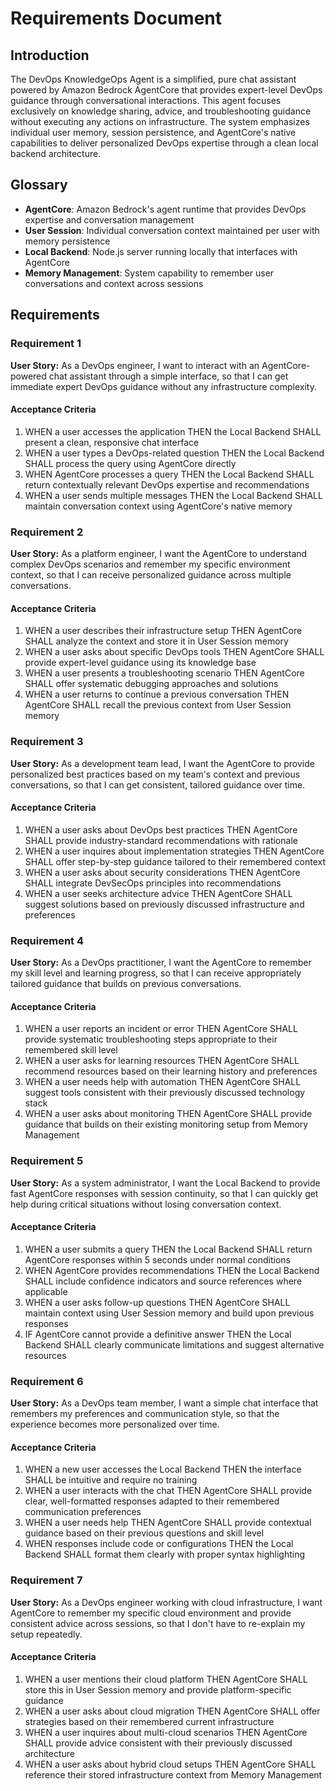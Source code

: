 # Requirements Document

## Introduction

The DevOps KnowledgeOps Agent is a simplified, pure chat assistant powered by Amazon Bedrock AgentCore that provides expert-level DevOps guidance through conversational interactions. This agent focuses exclusively on knowledge sharing, advice, and troubleshooting guidance without executing any actions on infrastructure. The system emphasizes individual user memory, session persistence, and AgentCore's native capabilities to deliver personalized DevOps expertise through a clean local backend architecture.

## Glossary

- **AgentCore**: Amazon Bedrock's agent runtime that provides DevOps expertise and conversation management
- **User Session**: Individual conversation context maintained per user with memory persistence
- **Local Backend**: Node.js server running locally that interfaces with AgentCore
- **Memory Management**: System capability to remember user conversations and context across sessions

## Requirements

### Requirement 1

**User Story:** As a DevOps engineer, I want to interact with an AgentCore-powered chat assistant through a simple interface, so that I can get immediate expert DevOps guidance without any infrastructure complexity.

#### Acceptance Criteria

1. WHEN a user accesses the application THEN the Local Backend SHALL present a clean, responsive chat interface
2. WHEN a user types a DevOps-related question THEN the Local Backend SHALL process the query using AgentCore directly
3. WHEN AgentCore processes a query THEN the Local Backend SHALL return contextually relevant DevOps expertise and recommendations
4. WHEN a user sends multiple messages THEN the Local Backend SHALL maintain conversation context using AgentCore's native memory

### Requirement 2

**User Story:** As a platform engineer, I want the AgentCore to understand complex DevOps scenarios and remember my specific environment context, so that I can receive personalized guidance across multiple conversations.

#### Acceptance Criteria

1. WHEN a user describes their infrastructure setup THEN AgentCore SHALL analyze the context and store it in User Session memory
2. WHEN a user asks about specific DevOps tools THEN AgentCore SHALL provide expert-level guidance using its knowledge base
3. WHEN a user presents a troubleshooting scenario THEN AgentCore SHALL offer systematic debugging approaches and solutions
4. WHEN a user returns to continue a previous conversation THEN AgentCore SHALL recall the previous context from User Session memory

### Requirement 3

**User Story:** As a development team lead, I want the AgentCore to provide personalized best practices based on my team's context and previous conversations, so that I can get consistent, tailored guidance over time.

#### Acceptance Criteria

1. WHEN a user asks about DevOps best practices THEN AgentCore SHALL provide industry-standard recommendations with rationale
2. WHEN a user inquires about implementation strategies THEN AgentCore SHALL offer step-by-step guidance tailored to their remembered context
3. WHEN a user asks about security considerations THEN AgentCore SHALL integrate DevSecOps principles into recommendations
4. WHEN a user seeks architecture advice THEN AgentCore SHALL suggest solutions based on previously discussed infrastructure and preferences

### Requirement 4

**User Story:** As a DevOps practitioner, I want the AgentCore to remember my skill level and learning progress, so that I can receive appropriately tailored guidance that builds on previous conversations.

#### Acceptance Criteria

1. WHEN a user reports an incident or error THEN AgentCore SHALL provide systematic troubleshooting steps appropriate to their remembered skill level
2. WHEN a user asks for learning resources THEN AgentCore SHALL recommend resources based on their learning history and preferences
3. WHEN a user needs help with automation THEN AgentCore SHALL suggest tools consistent with their previously discussed technology stack
4. WHEN a user asks about monitoring THEN AgentCore SHALL provide guidance that builds on their existing monitoring setup from Memory Management

### Requirement 5

**User Story:** As a system administrator, I want the Local Backend to provide fast AgentCore responses with session continuity, so that I can quickly get help during critical situations without losing conversation context.

#### Acceptance Criteria

1. WHEN a user submits a query THEN the Local Backend SHALL return AgentCore responses within 5 seconds under normal conditions
2. WHEN AgentCore provides recommendations THEN the Local Backend SHALL include confidence indicators and source references where applicable
3. WHEN a user asks follow-up questions THEN AgentCore SHALL maintain context using User Session memory and build upon previous responses
4. IF AgentCore cannot provide a definitive answer THEN the Local Backend SHALL clearly communicate limitations and suggest alternative resources

### Requirement 6

**User Story:** As a DevOps team member, I want a simple chat interface that remembers my preferences and communication style, so that the experience becomes more personalized over time.

#### Acceptance Criteria

1. WHEN a new user accesses the Local Backend THEN the interface SHALL be intuitive and require no training
2. WHEN a user interacts with the chat THEN AgentCore SHALL provide clear, well-formatted responses adapted to their remembered communication preferences
3. WHEN a user needs help THEN AgentCore SHALL provide contextual guidance based on their previous questions and skill level
4. WHEN responses include code or configurations THEN the Local Backend SHALL format them clearly with proper syntax highlighting

### Requirement 7

**User Story:** As a DevOps engineer working with cloud infrastructure, I want AgentCore to remember my specific cloud environment and provide consistent advice across sessions, so that I don't have to re-explain my setup repeatedly.

#### Acceptance Criteria

1. WHEN a user mentions their cloud platform THEN AgentCore SHALL store this in User Session memory and provide platform-specific guidance
2. WHEN a user asks about cloud migration THEN AgentCore SHALL offer strategies based on their remembered current infrastructure
3. WHEN a user inquires about multi-cloud scenarios THEN AgentCore SHALL provide advice consistent with their previously discussed architecture
4. WHEN a user asks about hybrid cloud setups THEN AgentCore SHALL reference their stored infrastructure context from Memory Management